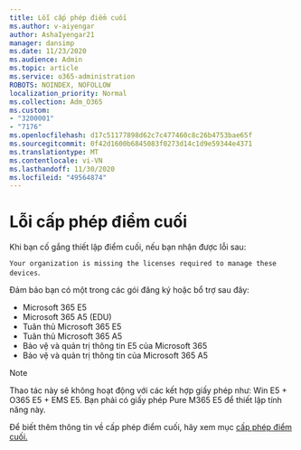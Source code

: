 ```yaml
---
title: Lỗi cấp phép điểm cuối
ms.author: v-aiyengar
author: AshaIyengar21
manager: dansimp
ms.date: 11/23/2020
ms.audience: Admin
ms.topic: article
ms.service: o365-administration
ROBOTS: NOINDEX, NOFOLLOW
localization_priority: Normal
ms.collection: Adm_O365
ms.custom:
- "3200001"
- "7176"
ms.openlocfilehash: d17c51177898d62c7c477460c8c26b4753bae65f
ms.sourcegitcommit: 0f42d1600b6845083f0273d14c1d9e59344e4371
ms.translationtype: MT
ms.contentlocale: vi-VN
ms.lasthandoff: 11/30/2020
ms.locfileid: "49564874"
---
```

# <a name="endpoint-dlp-licensing-error"></a>Lỗi cấp phép điểm cuối

Khi bạn cố gắng thiết lập điểm cuối, nếu bạn nhận được lỗi sau:

`Your organization is missing the licenses required to manage these devices`.

Đảm bảo bạn có một trong các gói đăng ký hoặc bổ trợ sau đây:

- Microsoft 365 E5
- Microsoft 365 A5 (EDU)
- Tuân thủ Microsoft 365 E5
- Tuân thủ Microsoft 365 A5
- Bảo vệ và quản trị thông tin E5 của Microsoft 365
- Bảo vệ và quản trị thông tin của Microsoft 365 A5

> [!NOTE]
> Thao tác này sẽ không hoạt động với các kết hợp giấy phép như: Win E5 + O365 E5 + EMS E5. Bạn phải có giấy phép Pure M365 E5 để thiết lập tính năng này.

Để biết thêm thông tin về cấp phép điểm cuối, hãy xem mục [cấp phép điểm cuối.](https://docs.microsoft.com/microsoft-365/compliance/endpoint-dlp-getting-started#onboarding-devices-into-device-management)
